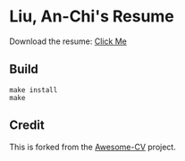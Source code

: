 # Liu, An-Chi's Resume

Download the resume: [Click Me](https://github.com/tigercosmos/resume/raw/master/resume.pdf)

## Build

```
make install
make
```

## Credit

This is forked from the [Awesome-CV](https://github.com/posquit0/Awesome-CV) project.